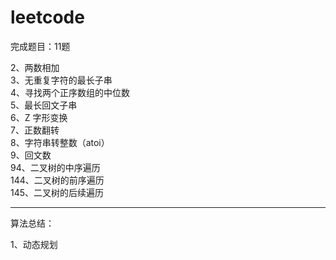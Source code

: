 # leetcode

完成题目：11题

2、两数相加 <br>
3、无重复字符的最长子串 <br>
4、寻找两个正序数组的中位数 <br>
5、最长回文子串<br>
6、Z 字形变换<br>
7、正数翻转<br>
8、字符串转整数（atoi）<br>
9、回文数<br>
94、二叉树的中序遍历<br>
144、二叉树的前序遍历<br>
145、二叉树的后续遍历<br>

-----------------------------------

算法总结：

1、动态规划